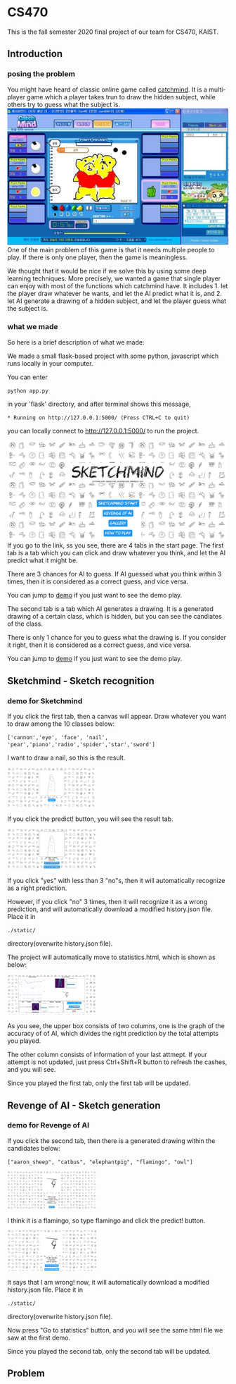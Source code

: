 # CS470
This is the fall semester 2020 final project of our team for CS470, KAIST.
## Introduction

### posing the problem
You might have heard of classic online game called [catchmind](http://cmind.netmarble.net/main.asp). It is a multi-player game which a player takes trun to draw the hidden subject, 
while others try to guess what the subject is.
![Alt text](/static/catchmind.jpg)
One of the main problem of this game is that it needs multiple people to play. If there is only one player, then the game is meaningless.

We thought that it would be nice if we solve this by using some deep learning techniques. More precisely, we wanted a game that single player can enjoy with most of the functions which 
catchmind have. It includes 1. let the player draw whatever he wants, and let the AI predict what it is, and 2. let AI generate a drawing of a hidden subject, and let the player guess
what the subject is. 
### what we made
So here is a brief description of what we made:

We made a small flask-based project with some python, javascript which runs locally in your computer.

You can enter

    python app.py
    
in your 'flask' directory, and after terminal shows this message, 

    * Running on http://127.0.0.1:5000/ (Press CTRL+C to quit)

you can locally connect to http://127.0.0.1:5000/ to run the project.


![Alt text](/static/startpage.png)
If you go to the link, ss you see, there are 4 tabs in the start page.
The first tab is a tab which you can click and draw whatever you think, and let the AI predict what it might be.

There are 3 chances for AI to guess. If AI guessed what you think within 3 times, then it is considered as a correct guess, and vice versa. 

You can jump to [demo](#demo-for-Sketchmind) if you just want to see the demo play.

The second tab is a tab which AI generates a drawing. It is a generated drawing of a certain class, which is hidden, but you can see the candiates of the class.

There is only 1 chance for you to guess what the drawing is. If you consider it right, then it is considered as a correct guess, and vice versa.

You can jump to [demo](#demo-for-Revenge-of-AI) if you just want to see the demo play.
## Sketchmind - Sketch recognition
### demo for Sketchmind
If you click the first tab, then a canvas will appear. Draw whatever you want to draw among the 10 classes below:

    ['cannon','eye', 'face', 'nail', 'pear','piano','radio','spider','star','sword']
    
I want to draw a nail, so this is the result.

<img src="./static/predict_sketchmind.jpg" alt="predict" width="40%"/>


If you click the predict! button, you will see the result tab.

<img src="./static/result_sketchmind.jpg" alt="result" width="40%"/>

If you click "yes" with less than 3 "no"s, then it will automatically recognize as a right prediction.

However, if you click "no" 3 times, then it will recognize it as a wrong prediction, and will automatically download a modified history.json file. Place it in

    ./static/

directory(overwrite history.json file). 

The project will automatically move to statistics.html, which is shown as below:

<img src="./static/statistics.jpg" alt="statistics" width="40%"/>

As you see, the upper box consists of two columns, one is the graph of the accuracy of of AI, which divides the right prediction by the total attempts you played.

The other column consists of information of your last attmept. If your attempt is not updated, just press Ctrl+Shift+R button to refresh the cashes, and you will see.

Since you played the first tab, only the first tab will be updated.


## Revenge of AI - Sketch generation
### demo for Revenge of AI

If you click the second tab, then there is a generated drawing within the candidates below: 

    ["aaron_sheep", "catbus", "elephantpig", "flamingo", "owl"]
    


<img src="./static/prediction_revenge.jpg" alt="predict" width="40%"/>


I think it is a flamingo, so type flamingo and click the predict! button.

<img src="./static/result_revenge.jpg" alt="result" width="40%"/>

It says that I am wrong! now, it will automatically download a modified history.json file. Place it in

    ./static/

directory(overwrite history.json file). 

Now press "Go to statistics" button, and you will see the same html file we saw at the first demo.

Since you played the second tab, only the second tab will be updated.
## Problem